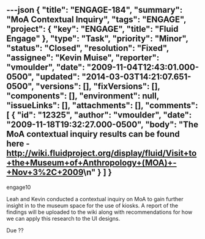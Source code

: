 ---json
{
  "title": "ENGAGE-184",
  "summary": "MoA Contextual Inquiry",
  "tags": "ENGAGE",
  "project": {
    "key": "ENGAGE",
    "title": "Fluid Engage"
  },
  "type": "Task",
  "priority": "Minor",
  "status": "Closed",
  "resolution": "Fixed",
  "assignee": "Kevin Muise",
  "reporter": "vmoulder",
  "date": "2009-11-04T12:43:01.000-0500",
  "updated": "2014-03-03T14:21:07.651-0500",
  "versions": [],
  "fixVersions": [],
  "components": [],
  "environment": null,
  "issueLinks": [],
  "attachments": [],
  "comments": [
    {
      "id": "12325",
      "author": "vmoulder",
      "date": "2009-11-18T19:32:27.000-0500",
      "body": "The MoA contextual inquiry results can be found here - <http://wiki.fluidproject.org/display/fluid/Visit+to+the+Museum+of+Anthropology+(MOA)+-+Nov+3%2C+2009>\n"
    }
  ]
}
---
engage10

Leah and Kevin conducted a contextual inquiry on MoA to gain further insight in to the museum space for the use of kiosks.  A report of the findings will be uploaded to the wiki along with recommendations for how we can apply this research to the UI designs.

Due ??

        